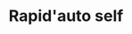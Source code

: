 ---
title: "Rapid'auto self"
url: /dammartin-en-serve/rapidauto-self/
shop: réparation de voitures
---
